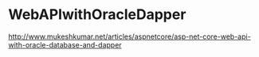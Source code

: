 # WebAPIwithOracleDapper

http://www.mukeshkumar.net/articles/aspnetcore/asp-net-core-web-api-with-oracle-database-and-dapper
